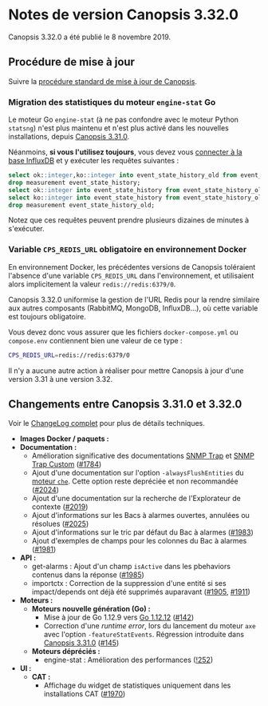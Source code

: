 # Notes de version Canopsis 3.32.0

Canopsis 3.32.0 a été publié le 8 novembre 2019.

## Procédure de mise à jour

Suivre la [procédure standard de mise à jour de Canopsis](../guide-administration/mise-a-jour/index.md).

### Migration des statistiques du moteur `engine-stat` Go

Le moteur Go `engine-stat` (à ne pas confondre avec le moteur Python `statsng`) n'est plus maintenu et n'est plus activé dans les nouvelles installations, depuis [Canopsis 3.31.0](3.31.0.md).

Néanmoins, **si vous l'utilisez toujours**, vous devez vous [connecter à la base InfluxDB](../guide-administration/installation/premiere-connexion.md#influxdb) et y exécuter les requêtes suivantes :

```sql
select ok::integer,ko::integer into event_state_history_old from event_state_history group by connector,connector_name,component,resource,eid;
drop measurement event_state_history;
select ok::integer into event_state_history from event_state_history_old where ok > 0 group by connector,connector_name,component,resource,eid;
select ko::integer into event_state_history from event_state_history_old where ko > 0 group by connector,connector_name,component,resource,eid;
drop measurement event_state_history_old;
```

Notez que ces requêtes peuvent prendre plusieurs dizaines de minutes à s'exécuter.

### Variable `CPS_REDIS_URL` obligatoire en environnement Docker

En environnement Docker, les précédentes versions de Canopsis toléraient l'absence d'une variable `CPS_REDIS_URL` dans l'environnement, et utilisaient alors implicitement la valeur `redis://redis:6379/0`.

Canopsis 3.32.0 uniformise la gestion de l'URL Redis pour la rendre similaire aux autres composants (RabbitMQ, MongoDB, InfluxDB…), où cette variable est toujours obligatoire.

Vous devez donc vous assurer que les fichiers `docker-compose.yml` ou `compose.env` contiennent bien une valeur de ce type :

```sh
CPS_REDIS_URL=redis://redis:6379/0
```

Il n'y a aucune autre action à réaliser pour mettre Canopsis à jour d'une version 3.31 à une version 3.32.

## Changements entre Canopsis 3.31.0 et 3.32.0

Voir le [ChangeLog complet](https://git.canopsis.net/canopsis/canopsis/blob/develop/CHANGELOG.md) pour plus de détails techniques.

*  **Images Docker / paquets :**
*  **Documentation :**
    *  Amélioration significative des documentations [SNMP Trap](../interconnexions/Supervision/SNMPtrap.md) et [SNMP Trap Custom](../interconnexions/Supervision/SNMPtrap_custom.md) ([#1784](https://git.canopsis.net/canopsis/canopsis/issues/1784))
    *  Ajout d'une documentation sur l'option `-alwaysFlushEntities` du [moteur `che`](../guide-administration/moteurs/moteur-che.md). Cette option reste depréciée et non recommandée ([#2024](https://git.canopsis.net/canopsis/canopsis/issues/2024))
    *  Ajout d'une documentation sur la recherche de l'Explorateur de contexte ([#2019](https://git.canopsis.net/canopsis/canopsis/issues/2019))
    *  Ajout d'informations sur les Bacs à alarmes ouvertes, annulées ou résolues ([#2025](https://git.canopsis.net/canopsis/canopsis/issues/2025))
    *  Ajout d'informations sur le tric par défaut du Bac à alarmes ([#1983](https://git.canopsis.net/canopsis/canopsis/issues/1983))
    *  Ajout d'exemples de champs pour les colonnes du Bac à alarmes ([#1981](https://git.canopsis.net/canopsis/canopsis/issues/1981))
*  **API :**
    *  get-alarms : Ajout d'un champ `isActive` dans les pbehaviors contenus dans la réponse ([#1985](https://git.canopsis.net/canopsis/canopsis/issues/1985))
    *  importctx : Correction de la suppression d'une entité si ses impact/depends ont déjà été supprimés auparavant ([#1905](https://git.canopsis.net/canopsis/canopsis/issues/1905), [#1911](https://git.canopsis.net/canopsis/canopsis/issues/1911))
*  **Moteurs :**
    *  **Moteurs nouvelle génération (Go) :**
        *  Mise à jour de Go 1.12.9 vers [Go 1.12.12](https://golang.org/doc/devel/release.html#go1.12.minor) ([#142](https://git.canopsis.net/canopsis/go-engines/issues/142))
        *  Correction d'une *runtime error*, lors du lancement du moteur `axe` avec l'option `-featureStatEvents`. Régression introduite dans [Canopsis 3.31.0](3.31.0.md) ([#145](https://git.canopsis.net/canopsis/go-engines/issues/145))
    *  **Moteurs dépréciés :**
        *  engine-stat : Amélioration des performances ([!252](https://git.canopsis.net/canopsis/go-engines/merge_requests/252))
*  **UI :**
    *  **CAT :**
        *  Affichage du widget de statistiques uniquement dans les installations CAT ([#1970](https://git.canopsis.net/canopsis/canopsis/issues/1970))
